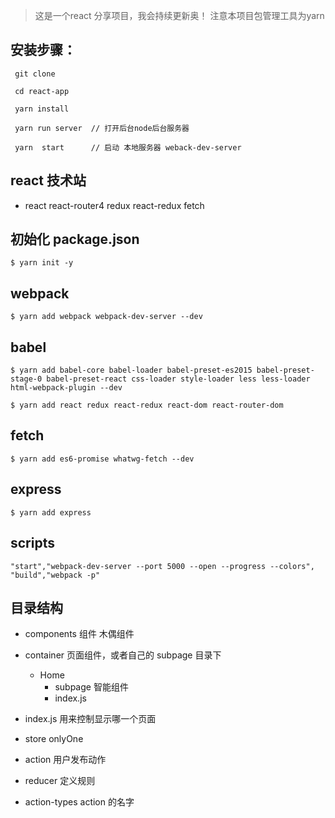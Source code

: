 
> 这是一个react 分享项目，我会持续更新奥！
> 注意本项目包管理工具为yarn


## 安装步骤：

```
 git clone

 cd react-app

 yarn install

 yarn run server  // 打开后台node后台服务器

 yarn  start      // 启动 本地服务器 weback-dev-server
```



## react 技术站
- react react-router4 redux react-redux fetch

## 初始化 package.json
```
$ yarn init -y
```
## webpack

```
$ yarn add webpack webpack-dev-server --dev
```

## babel

```
$ yarn add babel-core babel-loader babel-preset-es2015 babel-preset-stage-0 babel-preset-react css-loader style-loader less less-loader html-webpack-plugin --dev
```

```
$ yarn add react redux react-redux react-dom react-router-dom
```

## fetch
```
$ yarn add es6-promise whatwg-fetch --dev
```
## express

```
$ yarn add express
```

## scripts
```
"start","webpack-dev-server --port 5000 --open --progress --colors",
"build","webpack -p"
```
## 目录结构
- components 组件 木偶组件
- container 页面组件，或者自己的 subpage 目录下
  - Home
    - subpage 智能组件
    - index.js
- index.js 用来控制显示哪一个页面

- store onlyOne
- action 用户发布动作
- reducer 定义规则
- action-types action 的名字














